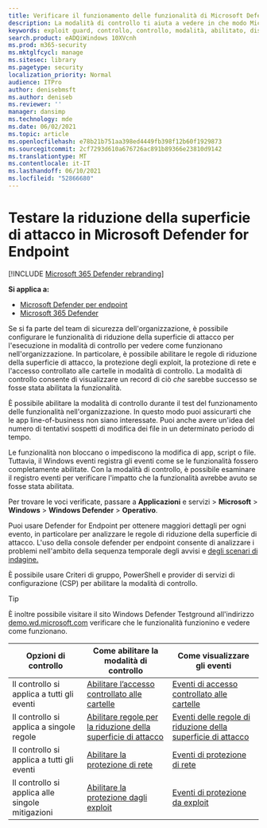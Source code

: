 ```yaml
---
title: Verificare il funzionamento delle funzionalità di Microsoft Defender for Endpoint in modalità di controllo
description: La modalità di controllo ti aiuta a vedere in che modo Microsoft Defender for Endpoint proteggerebbe i dispositivi se fosse abilitato.
keywords: exploit guard, controllo, controllo, modalità, abilitato, disabilitato, test, demo, valutare, lab
search.product: eADQiWindows 10XVcnh
ms.prod: m365-security
ms.mktglfcycl: manage
ms.sitesec: library
ms.pagetype: security
localization_priority: Normal
audience: ITPro
author: denisebmsft
ms.author: deniseb
ms.reviewer: ''
manager: dansimp
ms.technology: mde
ms.date: 06/02/2021
ms.topic: article
ms.openlocfilehash: e78b21b751aa398ed4449fb398f12b60f1929873
ms.sourcegitcommit: 2cf7293d610a676726ac891b89366e23810d9142
ms.translationtype: MT
ms.contentlocale: it-IT
ms.lasthandoff: 06/10/2021
ms.locfileid: "52866680"
---
```

# <a name="test-attack-surface-reduction-in-microsoft-defender-for-endpoint"></a>Testare la riduzione della superficie di attacco in Microsoft Defender for Endpoint

[!INCLUDE [Microsoft 365 Defender rebranding](../../includes/microsoft-defender.md)]

**Si applica a:**
- [Microsoft Defender per endpoint](https://go.microsoft.com/fwlink/?linkid=2154037)
- [Microsoft 365 Defender](https://go.microsoft.com/fwlink/?linkid=2118804)

Se si fa parte del team di sicurezza dell'organizzazione, è possibile configurare le funzionalità di riduzione della superficie di attacco per l'esecuzione in modalità di controllo per vedere come funzionano nell'organizzazione. In particolare, è possibile abilitare le regole di riduzione della superficie di attacco, la protezione degli exploit, la protezione di rete e l'accesso controllato alle cartelle in modalità di controllo. La modalità di controllo consente di visualizzare un record di ciò *che* sarebbe successo se fosse stata abilitata la funzionalità.

È possibile abilitare la modalità di controllo durante il test del funzionamento delle funzionalità nell'organizzazione. In questo modo puoi assicurarti che le app line-of-business non siano interessate. Puoi anche avere un'idea del numero di tentativi sospetti di modifica dei file in un determinato periodo di tempo.

Le funzionalità non bloccano o impediscono la modifica di app, script o file. Tuttavia, il Windows eventi registra gli eventi come se le funzionalità fossero completamente abilitate. Con la modalità di controllo, è possibile esaminare il registro eventi per verificare l'impatto che la funzionalità avrebbe avuto se fosse stata abilitata.

Per trovare le voci verificate, passare a **Applicazioni** e servizi  >  **Microsoft**  >  **Windows**  >  **Windows Defender**  >  **Operativo**.

Puoi usare Defender for Endpoint per ottenere maggiori dettagli per ogni evento, in particolare per analizzare le regole di riduzione della superficie di attacco. L'uso della console defender per endpoint consente di analizzare i problemi nell'ambito della sequenza temporale degli avvisi e [degli scenari di indagine.](investigate-alerts.md)

È possibile usare Criteri di gruppo, PowerShell e provider di servizi di configurazione (CSP) per abilitare la modalità di controllo.

> [!TIP]
> È inoltre possibile visitare il sito Windows Defender Testground all'indirizzo [demo.wd.microsoft.com](https://demo.wd.microsoft.com?ocid=cx-wddocs-testground) verificare che le funzionalità funzionino e vedere come funzionano.

| Opzioni di controllo | Come abilitare la modalità di controllo | Come visualizzare gli eventi |
|---------|---------|---------|
| Il controllo si applica a tutti gli eventi | [Abilitare l’accesso controllato alle cartelle](enable-controlled-folders.md) | [Eventi di accesso controllato alle cartelle](evaluate-controlled-folder-access.md#review-controlled-folder-access-events-in-windows-event-viewer)
| Il controllo si applica a singole regole | [Abilitare regole per la riduzione della superficie di attacco](enable-attack-surface-reduction.md) | [Eventi delle regole di riduzione della superficie di attacco](evaluate-attack-surface-reduction.md#review-attack-surface-reduction-events-in-windows-event-viewer)
| Il controllo si applica a tutti gli eventi | [Abilitare la protezione di rete](enable-network-protection.md) | [Eventi di protezione di rete](evaluate-network-protection.md#review-network-protection-events-in-windows-event-viewer)
| Il controllo si applica alle singole mitigazioni | [Abilitare la protezione dagli exploit](enable-exploit-protection.md) | [Eventi di protezione da exploit](exploit-protection.md#review-exploit-protection-events-in-windows-event-viewer)



